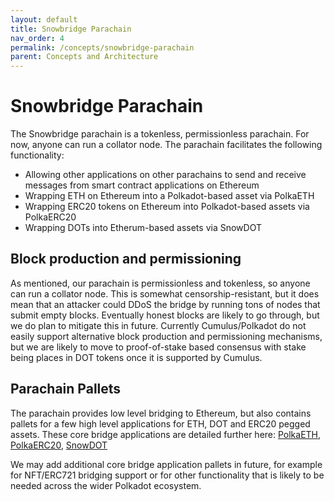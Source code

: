 ```yaml
---
layout: default
title: Snowbridge Parachain
nav_order: 4
permalink: /concepts/snowbridge-parachain
parent: Concepts and Architecture
---
```

# Snowbridge Parachain

The Snowbridge parachain is a tokenless, permissionless parachain. For now, anyone can run a collator node. The parachain facilitates the following functionality:
- Allowing other applications on other parachains to send and receive messages from smart contract applications on Ethereum
- Wrapping ETH on Ethereum into a Polkadot-based asset via PolkaETH
- Wrapping ERC20 tokens on Ethereum into Polkadot-based assets via PolkaERC20
- Wrapping DOTs into Etherum-based assets via SnowDOT

## Block production and permissioning

As mentioned, our parachain is permissionless and tokenless, so anyone can run a collator node. This is somewhat censorship-resistant, but it does mean that an attacker could DDoS the bridge by running tons of nodes that submit empty blocks. Eventually honest blocks are likely to go through, but we do plan to mitigate this in future. Currently Cumulus/Polkadot do not easily support alternative block production and permissioning mechanisms, but we are likely to move to proof-of-stake based consensus with stake being places in DOT tokens once it is supported by Cumulus.

## Parachain Pallets

The parachain provides low level bridging to Ethereum, but also contains pallets for a few high level applications for ETH, DOT and ERC20 pegged assets. These core bridge applications are detailed further here: [PolkaETH](../core-applications/polkaeth), [PolkaERC20](../core-applications/polkaerc20), [SnowDOT](../core-applications/snowdot)

We may add additional core bridge application pallets in future, for example for NFT/ERC721 bridging support or for other functionality that is likely to be needed across the wider Polkadot ecosystem.
